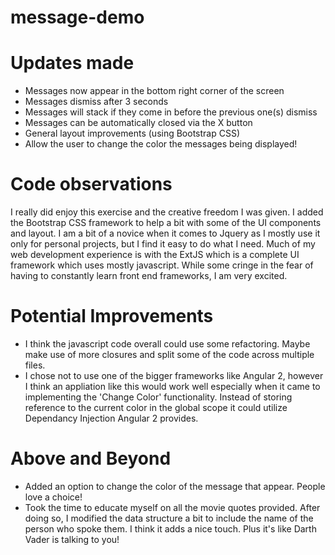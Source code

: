 # message-demo

# Updates made
* Messages now appear in the bottom right corner of the screen
* Messages dismiss after 3 seconds
* Messages will stack if they come in before the previous one(s) dismiss
* Messages can be automatically closed via the X button
* General layout improvements (using Bootstrap CSS)
* Allow the user to change the color the messages being displayed!

# Code observations
I really did enjoy this exercise and the creative freedom I was given. I added the Bootstrap CSS framework to help a bit with some of the UI components and layout. I am a bit of a novice when it comes to Jquery as I mostly use it only for personal projects, but I find it easy to do what I need. Much of my web development experience is with the ExtJS which is a complete UI framework which uses mostly javascript. While some cringe in the fear of having to constantly learn front end frameworks, I am very excited.

# Potential Improvements
* I think the javascript code overall could use some refactoring. Maybe make use of more closures and split some of the code across multiple files.
* I chose not to use one of the bigger frameworks like Angular 2, however I think an appliation like this would work well especially when it came to implementing the 'Change Color' functionality. Instead of storing reference to the current color in the global scope it could utilize Dependancy Injection Angular 2 provides.

# Above and Beyond
* Added an option to change the color of the message that appear. People love a choice!
* Took the time to educate myself on all the movie quotes provided. After doing so, I modified the data structure a bit to include the name of the person who spoke them. I think it adds a nice touch. Plus it's like Darth Vader is talking to you!
